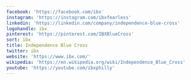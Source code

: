 ```yaml
---
facebook: 'https://facebook.com/ibx'
instagram: 'https://instagram.com/ibxfearless'
linkedin: 'https://linkedin.com/company/independence-blue-cross'
logohandle: ibx
pinterest: 'https://pinterest.com/IBXBlueCross'
sort: ibx
title: Independence Blue Cross
twitter: ibx
website: 'https://www.ibx.com/'
wikipedia: 'https://en.wikipedia.org/wiki/Independence_Blue_Cross'
youtube: 'https://youtube.com/ibxphilly'
---
```

